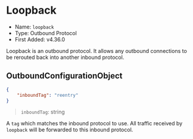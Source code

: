 # Loopback

* Name: `loopback`
* Type: Outbound Protocol
* First Added: v4.36.0

Loopback is an outbound protocol. It allows any outbound connections to be rerouted back into another inbound protocol.

## OutboundConfigurationObject

```json
{
    "inboundTag": "reentry"
}
```

> `inboundTag`: string

A `tag` which matches the inbound protocol to use. All traffic received by `loopback` will be forwarded to this inbound protocol.
